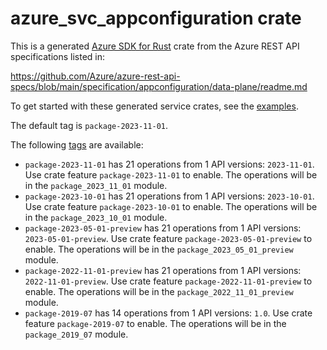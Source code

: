 # azure_svc_appconfiguration crate

This is a generated [Azure SDK for Rust](https://github.com/Azure/azure-sdk-for-rust) crate from the Azure REST API specifications listed in:

https://github.com/Azure/azure-rest-api-specs/blob/main/specification/appconfiguration/data-plane/readme.md

To get started with these generated service crates, see the [examples](https://github.com/Azure/azure-sdk-for-rust/blob/main/services/README.md#examples).

The default tag is `package-2023-11-01`.

The following [tags](https://github.com/Azure/azure-sdk-for-rust/blob/main/services/tags.md) are available:

- `package-2023-11-01` has 21 operations from 1 API versions: `2023-11-01`. Use crate feature `package-2023-11-01` to enable. The operations will be in the `package_2023_11_01` module.
- `package-2023-10-01` has 21 operations from 1 API versions: `2023-10-01`. Use crate feature `package-2023-10-01` to enable. The operations will be in the `package_2023_10_01` module.
- `package-2023-05-01-preview` has 21 operations from 1 API versions: `2023-05-01-preview`. Use crate feature `package-2023-05-01-preview` to enable. The operations will be in the `package_2023_05_01_preview` module.
- `package-2022-11-01-preview` has 21 operations from 1 API versions: `2022-11-01-preview`. Use crate feature `package-2022-11-01-preview` to enable. The operations will be in the `package_2022_11_01_preview` module.
- `package-2019-07` has 14 operations from 1 API versions: `1.0`. Use crate feature `package-2019-07` to enable. The operations will be in the `package_2019_07` module.
